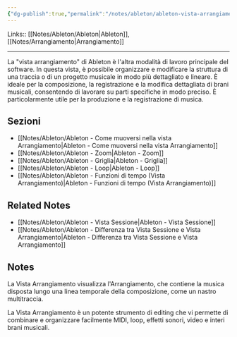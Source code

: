 ```yaml
---
{"dg-publish":true,"permalink":"/notes/ableton/ableton-vista-arrangiamento/","tags":["type/note"]}
---
```


Links:: [[Notes/Ableton/Ableton\|Ableton]], [[Notes/Arrangiamento\|Arrangiamento]]

---
La "vista arrangiamento" di Ableton è l'altra modalità di lavoro principale del software. In questa vista, è possibile organizzare e modificare la struttura di una traccia o di un progetto musicale in modo più dettagliato e lineare. È ideale per la composizione, la registrazione e la modifica dettagliata di brani musicali, consentendo di lavorare su parti specifiche in modo preciso. È particolarmente utile per la produzione e la registrazione di musica.



## Sezioni

- [[Notes/Ableton/Ableton - Come muoversi nella vista Arrangiamento\|Ableton - Come muoversi nella vista Arrangiamento]]
- [[Notes/Ableton/Ableton - Zoom\|Ableton - Zoom]]
- [[Notes/Ableton/Ableton - Griglia\|Ableton - Griglia]]
- [[Notes/Ableton/Ableton - Loop\|Ableton - Loop]]
- [[Notes/Ableton/Ableton - Funzioni di tempo (Vista Arrangiamento)\|Ableton - Funzioni di tempo (Vista Arrangiamento)]]



## Related Notes

- [[Notes/Ableton/Ableton - Vista Sessione\|Ableton - Vista Sessione]]
- [[Notes/Ableton/Ableton - Differenza tra Vista Sessione e Vista Arrangiamento\|Ableton - Differenza tra Vista Sessione e Vista Arrangiamento]]


## Notes

La Vista Arrangiamento visualizza l'Arrangiamento, che contiene la musica disposta lungo una linea temporale della composizione, come un nastro multitraccia.

La Vista Arrangiamento è un potente strumento di editing che vi permette di combinare e organizzare facilmente MIDI, loop, effetti sonori, video e interi brani musicali.





